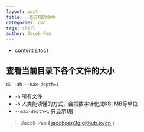 ```yaml
---
layout: post
title: 一些有用的命令
categories: cmd
tags: shell
author: Jacob Pan
---
```


* content
{:toc}


## 查看当前目录下各个文件的大小

```shell
du -ah --max-depth=1
```
- `-a` 所有文件
- `-h` 人类能读懂的方式，会把数字转化成KB, MB等单位
- `--max-depth=1` 只显示1层


> Jacob Pan [( jacobpan3g.github.io/cn )](http://jacobpan3g.github.io/cn)

